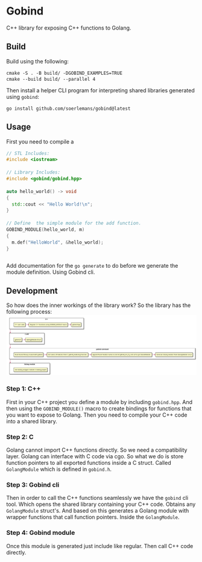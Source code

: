 Gobind
======
C++ library for exposing C++ functions to Golang.

## Build
Build using the following:
```shell
cmake -S . -B build/ -DGOBIND_EXAMPLES=TRUE
cmake --build build/ --parallel 4
```

Then install a helper CLI program for interpreting shared libraries generated using `gobind`:
```shell
go install github.com/soerlemans/gobind@latest
```

## Usage
First you need to compile a 
```cpp
// STL Includes:
#include <iostream>

// Library Includes:
#include <gobind/gobind.hpp>

auto hello_world() -> void
{
  std::cout << "Hello World!\n";
}

// Define  the simple module for the add function.
GOBIND_MODULE(hello_world, m)
{
  m.def("HelloWorld", &hello_world);
}
```

```go
```

Add documentation for the `go generate` to do before we generate the module definition.
Using Gobind cli.

## Development
So how does the inner workings of the library work?
So the library has the following process:
![Block diagram of how the library works.](assets/block_diagram.png)

### Step 1: C++
First in your C++ project you define a module by including `gobind.hpp`.
And then using the `GOBIND_MODULE()` macro to create bindings for functions that you want to expose to Golang.
Then you need to compile your C++ code into a shared library.

### Step 2: C
Golang cannot import C++ functions directly.
So we need a compatibility layer.
Golang can interface with C code via cgo.
So what we do is store function pointers to all exported functions inside a C struct.
Called `GolangModule` which is defined in `gobind.h`.

### Step 3: Gobind cli
Then in order to call the C++ functions seamlessly we have the `gobind` cli tool.
Which opens the shared library containing your C++ code.
Obtains any `GolangModule` struct's.
And based on this generates a Golang module with wrapper functions that call function pointers.
Inside the `GolangModule`.

### Step 4: Gobind module
Once this module is generated just include like regular.
Then call C++ code directly.
